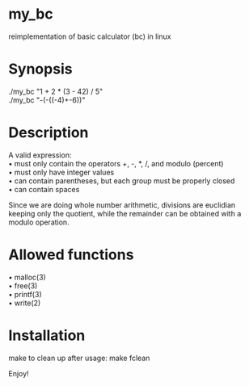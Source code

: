# my_bc
reimplementation of basic calculator (bc) in linux 

# Synopsis
./my_bc "1 + 2 * (3 - 42) / 5"   
./my_bc "-(-((-4)+-6))"  

# Description
A valid expression:  
• must only contain the operators +, -, *, /, and modulo (percent)  
• must only have integer values  
• can contain parentheses, but each group must be properly closed  
• can contain spaces  

Since we are doing whole number arithmetic, divisions are euclidian keeping only the quotient, while the remainder can be obtained with a modulo operation.  

# Allowed functions
• malloc(3)  
• free(3)  
• printf(3)  
• write(2)  

# Installation
make
to clean up after usage: make fclean  

Enjoy!
